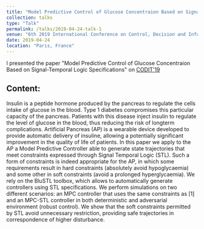 ```yaml
---
title: "Model Predictive Control of Glucose Concentraion Based on Signal-Temporal Logic Specifications"
collection: talks
type: "Talk"
permalink: /talks/2019-04-24-talk-1
venue: "6th 2019 International Conference on Control, Decision and Information Technologies (CoDIT'19)"
date: 2019-04-24
location: "Paris, France"
---
```

I presented the paper "Model Predictive Control of Glucose Concentraion Based on Signal-Temporal Logic Specifications" on [CODIT'19](https://codit19.com/)

Content:
----
Insulin is a peptide hormone produced by the pancreas to regulate the cells intake of glucose in the blood. 
Type 1 diabetes compromises this particular capacity of the pancreas. Patients with this disease inject insulin to regulate the level of glucose in the blood, thus reducing the risk of longterm complications. 
Artificial Pancreas (AP) is a wearable device developed to provide automatic delivery of insuline, allowing a potentially significant improvement in the quality of life of patients. 
In this paper we apply to the AP a Model Predictive Controller able to generate state trajectories that meet constraints expressed through Signal Temporal Logic (STL). 
Such a form of constraints is indeed appropriate for the AP, in which some requirements result in hard constraints (absolutely avoid hypoglycaemia) and some other in soft constraints (avoid a prolonged hyperglycaemia). 
We rely on the BluSTL toolbox, which allows to automatically generate controllers using STL specifications. 
We perform simulations on two different scenarios: an MPC controller that uses the same constraints as [1] and an MPC-STL controller in both deterministic and adversarial environment (robust control). 
We show that the soft constraints permitted by STL avoid unnecessary restriction, providing safe trajectories in correspondence of higher disturbance.
